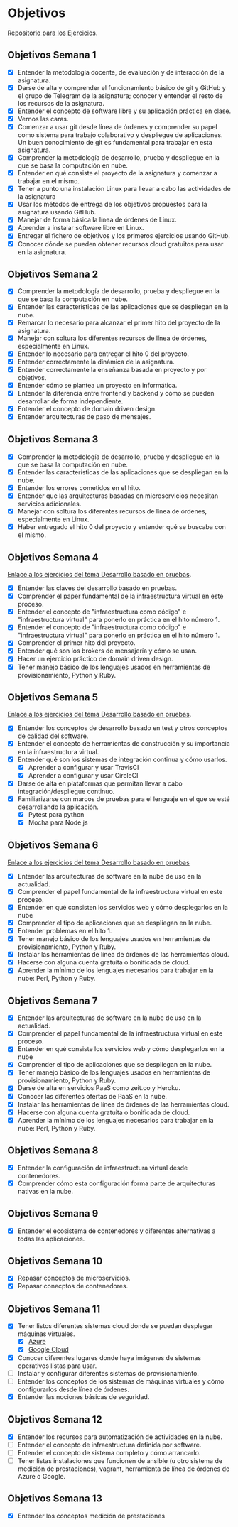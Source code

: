 # Objetivos

[Repositorio para los Ejercicios](https://github.com/toniMR/CC-Ejercicios).  

## Objetivos Semana 1

- [x] Entender la metodología docente, de evaluación y de interacción de la asignatura.
- [x] Darse de alta y comprender el funcionamiento básico de git y GitHub y el grupo de Telegram de la asignatura; conocer y entender el resto de los recursos de la asignatura.
- [x] Entender el concepto de software libre y su aplicación práctica en clase.
- [x] Vernos las caras.
- [x] Comenzar a usar git desde línea de órdenes y comprender su papel como sistema para trabajo colaborativo y despliegue de aplicaciones. Un buen conocimiento de git es fundamental para trabajar en esta asignatura.
- [x] Comprender la metodología de desarrollo, prueba y despliegue en la que se basa la computación en nube.
- [x] Entender en qué consiste el proyecto de la asignatura y comenzar a trabajar en el mismo.
- [x] Tener a punto una instalación Linux para llevar a cabo las actividades de la asignatura
- [x] Usar los métodos de entrega de los objetivos propuestos para la asignatura usando GitHub.
- [x] Manejar de forma básica la línea de órdenes de Linux.
- [x] Aprender a instalar software libre en Linux.
- [X] Entregar el fichero de objetivos y los primeros ejercicios usando GitHub.
- [X] Conocer dónde se pueden obtener recursos cloud gratuitos para usar en la asignatura.

## Objetivos Semana 2

- [x] Comprender la metodología de desarrollo, prueba y despliegue en la que se basa la computación en nube.
- [X] Entender las características de las aplicaciones que se despliegan en la nube.
- [X] Remarcar lo necesario para alcanzar el primer hito del proyecto de la asignatura.
- [X] Manejar con soltura los diferentes recursos de línea de órdenes, especialmente en Linux.
- [X] Entender lo necesario para entregar el hito 0 del proyecto.
- [X] Entender correctamente la dinámica de la asignatura.
- [X] Entender correctamente la enseñanza basada en proyecto y por objetivos.
- [X] Entender cómo se plantea un proyecto en informática.
- [X] Entender la diferencia entre frontend y backend y cómo se pueden desarrollar de forma independiente.
- [X] Entender el concepto de domain driven design.
- [X] Entender arquitecturas de paso de mensajes.

## Objetivos Semana 3

- [X] Comprender la metodología de desarrollo, prueba y despliegue en la que se basa la computación en nube.
- [X] Entender las características de las aplicaciones que se despliegan en la nube.
- [X] Entender los errores cometidos en el hito.
- [X] Entender que las arquitecturas basadas en microservicios necesitan servicios adicionales.
- [X] Manejar con soltura los diferentes recursos de línea de órdenes, especialmente en Linux.
- [X] Haber entregado el hito 0 del proyecto y entender qué se buscaba con el mismo.

## Objetivos Semana 4

[Enlace a los ejercicios del tema Desarrollo basado en pruebas](https://github.com/toniMR/CC-Ejercicios/blob/master/desarrolloBasadoEnPruebas.md).  

- [X] Entender las claves del desarrollo basado en pruebas.
- [X] Comprender el paper fundamental de la infraestructura virtual en este proceso.
- [X] Entender el concepto de "infraestructura como código" e "infraestructura virtual" para ponerlo en práctica en el hito número 1.
- [X] Entender el concepto de "infraestructura como código" e "infraestructura virtual" para ponerlo en práctica en el hito número 1.
- [X] Comprender el primer hito del proyecto.
- [X] Entender qué son los brokers de mensajería y cómo se usan.
- [X] Hacer un ejercicio práctico de domain driven design.
- [X] Tener manejo básico de los lenguajes usados en herramientas de provisionamiento, Python y Ruby.

## Objetivos Semana 5

[Enlace a los ejercicios del tema Desarrollo basado en pruebas](https://github.com/toniMR/CC-Ejercicios/blob/master/desarrolloBasadoEnPruebas.md#ejercicio-2-crear-una-descripci%C3%B3n-del-m%C3%B3dulo-usando-packagejson-en-caso-de-que-se-trate-de-otro-lenguaje-usar-el-m%C3%A9todo-correspondiente).

- [X] Entender los conceptos de desarrollo basado en test y otros conceptos de calidad del software.
- [X] Entender el concepto de herramientas de construcción y su importancia en la infraestructura virtual.
- [X] Entender qué son los sistemas de integración continua y cómo usarlos.
  - [X] Aprender a configurar y usar TravisCI
  - [X] Aprender a configurar y usar CircleCI
- [X] Darse de alta en plataformas que permitan llevar a cabo integración/despliegue continuo.
- [X] Familiarizarse con marcos de pruebas para el lenguaje en el que se esté desarrollando la aplicación.
  - [X] Pytest para python
  - [X] Mocha para Node.js

## Objetivos Semana 6

[Enlace a los ejercicios del tema Desarrollo basado en pruebas](https://github.com/toniMR/CC-Ejercicios/blob/master/contenedores.md)

- [X] Entender las arquitecturas de software en la nube de uso en la actualidad.
- [X] Comprender el papel fundamental de la infraestructura virtual en este proceso.
- [X] Entender en qué consisten los servicios web y cómo desplegarlos en la nube
- [X] Comprender el tipo de aplicaciones que se despliegan en la nube.
- [X] Entender problemas en el hito 1.
- [X] Tener manejo básico de los lenguajes usados en herramientas de provisionamiento, Python y Ruby.
- [X] Instalar las herramientas de línea de órdenes de las herramientas cloud.
- [X] Hacerse con alguna cuenta gratuita o bonificada de cloud.
- [X] Aprender la mínimo de los lenguajes necesarios para trabajar en la nube: Perl, Python y Ruby.

## Objetivos Semana 7

- [X] Entender las arquitecturas de software en la nube de uso en la actualidad.
- [X] Comprender el papel fundamental de la infraestructura virtual en este proceso.
- [X] Entender en qué consiste los servicios web y cómo desplegarlos en la nube
- [X] Comprender el tipo de aplicaciones que se despliegan en la nube.
- [X] Tener manejo básico de los lenguajes usados en herramientas de provisionamiento, Python y Ruby.
- [X] Darse de alta en servicios PaaS como zeit.co y Heroku.
- [X] Conocer las diferentes ofertas de PaaS en la nube.
- [X] Instalar las herramientas de línea de órdenes de las herramientas cloud.
- [X] Hacerse con alguna cuenta gratuita o bonificada de cloud.
- [X] Aprender la mínimo de los lenguajes necesarios para trabajar en la nube: Perl, Python y Ruby.

## Objetivos Semana 8

- [X] Entender la configuración de infraestructura virtual desde contenedores.
- [X] Comprender cómo esta configuración forma parte de arquitecturas nativas en la nube.

## Objetivos Semana 9

- [X] Entender el ecosistema de contenedores y diferentes alternativas a todas las aplicaciones.

## Objetivos Semana 10

- [X] Repasar conceptos de microservicios.
- [X] Repasar conecptos de contenedores.

## Objetivos Semana 11

- [X] Tener listos diferentes sistemas cloud donde se puedan desplegar máquinas virtuales.
  - [X] [Azure](https://azure.microsoft.com/es-es/free/)
  - [X] [Google Cloud](https://cloud.google.com/ )
- [X] Conocer diferentes lugares donde haya imágenes de sistemas operativos listas para usar.
- [ ] Instalar y configurar diferentes sistemas de provisionamiento.
- [ ] Entender los conceptos de los sistemas de máquinas virtuales y cómo configurarlos desde línea de órdenes.
- [X] Entender las nociones básicas de seguridad.

## Objetivos Semana 12

- [X] Entender los recursos para automatización de actividades en la nube.
- [ ] Entender el concepto de infraestructura definida por software.
- [ ] Entender el concepto de sistema completo y cómo arrancarlo.
- [ ] Tener listas instalaciones que funcionen de ansible (u otro sistema de medición de prestaciones), vagrant, herramienta de línea de órdenes de Azure o Google.

## Objetivos Semana 13

- [X] Entender los conceptos medición de prestaciones

